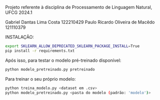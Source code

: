 Projeto referente à disciplina de Processamento de Linguagem Natural, UFCG 2024.1

Gabriel Dantas Lima Costa 122210429
Paulo Ricardo Oliveira de Macêdo 121110379

INSTALAÇÃO:
```bash
export SKLEARN_ALLOW_DEPRECATED_SKLEARN_PACKAGE_INSTALL=True
pip install -r requirements.txt
```

Após isso, para testar o modelo pré-treinado disponível:
```bash
python modelo_pretreinado.py pretreinado
```

Para treinar o seu próprio modelo:
```bash
python treina_modelo.py <dataset em .csv>
python modelo_pretreinado.py <pasta do modelo (padrão: 'modelo')>
```